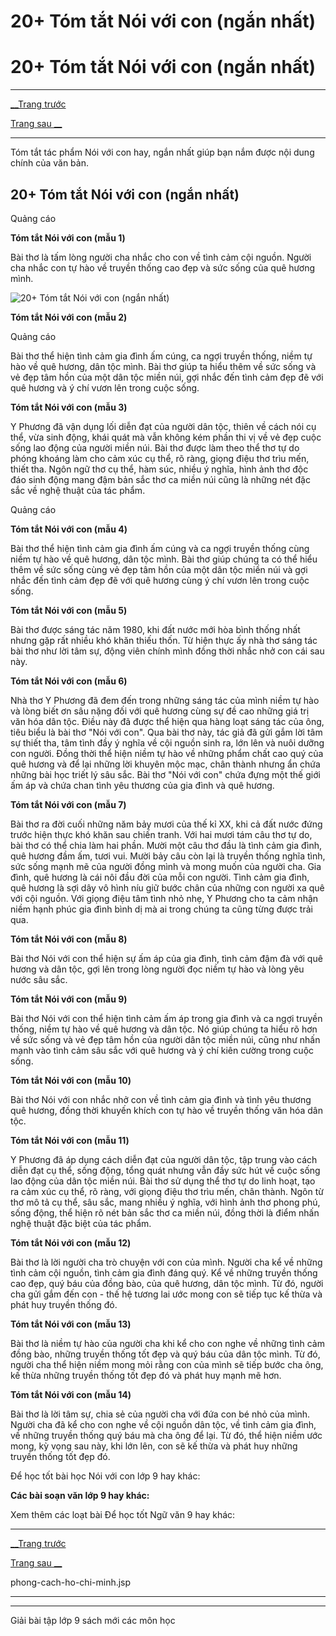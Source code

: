 # 20+ Tóm tắt Nói với con (ngắn nhất)

# 20+ Tóm tắt Nói với con (ngắn nhất)

* * *

[__Trang trước](https://vietjack.com/soan-van-lop-9/noi-voi-con.jsp)

[Trang sau __](https://vietjack.com/soan-van-lop-9/noi-voi-con.jsp)

* * *

Tóm tắt tác phẩm Nói với con hay, ngắn nhất giúp bạn nắm được nội dung chính của văn bản.

## 20+ Tóm tắt Nói với con (ngắn nhất)

Quảng cáo

**Tóm tắt Nói với con (mẫu 1)**

Bài thơ là tấm lòng người cha nhắc cho con về tình cảm cội nguồn. Người cha nhắc con tự hào về truyền thống cao đẹp và sức sống của quê hương mình.

![20+ Tóm tắt Nói với con \(ngắn nhất\)](https://vietjack.com/soan-van-lop-9/images/tom-tat-noi-voi-con.PNG)

**Tóm tắt Nói với con (mẫu 2)**

Quảng cáo

Bài thơ thể hiện tình cảm gia đình ấm cúng, ca ngợi truyền thống, niềm tự hào về quê hương, dân tộc mình. Bài thơ giúp ta hiểu thêm về sức sống và vẻ đẹp tâm hồn của một dân tộc miền núi, gợi nhắc đến tình cảm đẹp đẽ với quê hương và ý chí vươn lên trong cuộc sống.

**Tóm tắt Nói với con (mẫu 3)**

Y Phương đã vận dụng lối diễn đạt của người dân tộc, thiên về cách nói cụ thể, vừa sinh động, khái quát mà vẫn không kém phần thi vị về vẻ đẹp cuộc sống lao động của người miền núi. Bài thơ được làm theo thể thơ tự do phóng khoáng làm cho cảm xúc cụ thể, rõ ràng, giọng điệu thơ trìu mến, thiết tha. Ngôn ngữ thơ cụ thể, hàm súc, nhiều ý nghĩa, hình ảnh thơ độc đáo sinh động mang đậm bản sắc thơ ca miền núi cũng là những nét đặc sắc về nghệ thuật của tác phẩm.

Quảng cáo

**Tóm tắt Nói với con (mẫu 4)**

Bài thơ thể hiện tình cảm gia đình ấm cúng và ca ngợi truyền thống cùng niềm tự hào về quê hương, dân tộc mình. Bài thơ giúp chúng ta có thể hiểu thêm về sức sống cùng vẻ đẹp tâm hồn của một dân tộc miền núi và gợi nhắc đến tình cảm đẹp đẽ với quê hương cùng ý chí vươn lên trong cuộc sống.

**Tóm tắt Nói với con (mẫu 5)**

Bài thơ được sáng tác năm 1980, khi đất nước mới hòa bình thống nhất nhưng gặp rất nhiều khó khăn thiếu thốn. Từ hiện thực ấy nhà thơ sáng tác bài thơ như lời tâm sự, động viên chính mình đồng thời nhắc nhở con cái sau này.

**Tóm tắt Nói với con (mẫu 6)**

Nhà thơ Y Phương đã đem đến trong những sáng tác của mình niềm tự hào và lòng biết ơn sâu nặng đối với quê hương cùng sự đề cao những giá trị văn hóa dân tộc. Điều này đã được thể hiện qua hàng loạt sáng tác của ông, tiêu biểu là bài thơ "Nói với con". Qua bài thơ này, tác giả đã gửi gắm lời tâm sự thiết tha, tâm tình đầy ý nghĩa về cội nguồn sinh ra, lớn lên và nuôi dưỡng con người. Đồng thời thể hiện niềm tự hào về những phẩm chất cao quý của quê hương và để lại những lời khuyên mộc mạc, chân thành nhưng ẩn chứa những bài học triết lý sâu sắc. Bài thơ "Nói với con" chứa đựng một thế giới ấm áp và chứa chan tình yêu thương của gia đình và quê hương. 

**Tóm tắt Nói với con (mẫu 7)**

Bài thơ ra đời cuối những năm bảy mươi của thế kỉ XX, khi cả đất nước đứng trước hiện thực khó khăn sau chiến tranh. Với hai mươi tám câu thơ tự do, bài thơ có thể chia làm hai phần. Mười một câu thơ đầu là tình cảm gia đình, quê hương đầm ấm, tươi vui. Mười bảy câu còn lại là truyền thống nghĩa tình, sức sống mạnh mẽ của người đồng mình và mong muốn của người cha. Gia đình, quê hương là cái nôi đầu đời của mỗi con người. Tình cảm gia đình, quê hương là sợi dây vô hình níu giữ bước chân của những con người xa quê với cội nguồn. Với giọng điệu tâm tình nhỏ nhẹ, Y Phương cho ta cảm nhận niềm hạnh phúc gia đình bình dị mà ai trong chúng ta cũng từng được trải qua.

**Tóm tắt Nói với con (mẫu 8)**

Bài thơ Nói với con thể hiện sự ấm áp của gia đình, tình cảm đậm đà với quê hương và dân tộc, gợi lên trong lòng người đọc niềm tự hào và lòng yêu nước sâu sắc.

**Tóm tắt Nói với con (mẫu 9)**

Bài thơ Nói với con thể hiện tình cảm ấm áp trong gia đình và ca ngợi truyền thống, niềm tự hào về quê hương và dân tộc. Nó giúp chúng ta hiểu rõ hơn về sức sống và vẻ đẹp tâm hồn của người dân tộc miền núi, cũng như nhấn mạnh vào tình cảm sâu sắc với quê hương và ý chí kiên cường trong cuộc sống.

**Tóm tắt Nói với con (mẫu 10)**

Bài thơ Nói với con nhắc nhở con về tình cảm gia đình và tình yêu thương quê hương, đồng thời khuyến khích con tự hào về truyền thống văn hóa dân tộc.

**Tóm tắt Nói với con (mẫu 11)**

Y Phương đã áp dụng cách diễn đạt của người dân tộc, tập trung vào cách diễn đạt cụ thể, sống động, tổng quát nhưng vẫn đầy sức hút về cuộc sống lao động của dân tộc miền núi. Bài thơ sử dụng thể thơ tự do linh hoạt, tạo ra cảm xúc cụ thể, rõ ràng, với giọng điệu thơ trìu mến, chân thành. Ngôn từ thơ mô tả cụ thể, sâu sắc, mang nhiều ý nghĩa, với hình ảnh thơ phong phú, sống động, thể hiện rõ nét bản sắc thơ ca miền núi, đồng thời là điểm nhấn nghệ thuật đặc biệt của tác phẩm.

**Tóm tắt Nói với con (mẫu 12)**

Bài thơ là lời người cha trò chuyện với con của mình. Người cha kể về những tình cảm cội nguồn, tình cảm gia đình đáng quý. Kể về những truyền thống cao đẹp, quý báu của đồng bào, của quê hương, dân tộc mình. Từ đó, người cha gửi gắm đến con - thế hệ tương lai ước mong con sẽ tiếp tục kế thừa và phát huy truyền thống đó.

**Tóm tắt Nói với con (mẫu 13)**

Bài thơ là niềm tự hào của người cha khi kể cho con nghe về những tình cảm đồng bào, những truyền thống tốt đẹp và quý báu của dân tộc mình. Từ đó, người cha thể hiện niềm mong mỏi rằng con của mình sẽ tiếp bước cha ông, kế thừa những truyền thống tốt đẹp đó và phát huy mạnh mẽ hơn.

**Tóm tắt Nói với con (mẫu 14)**

Bài thơ là lời tâm sự, chia sẻ của người cha với đứa con bé nhỏ của mình. Người cha đã kể cho con nghe về cội nguồn dân tộc, về tình cảm gia đình, về những truyền thống quý báu mà cha ông để lại. Từ đó, thể hiện niềm ước mong, kỳ vọng sau này, khi lớn lên, con sẽ kế thừa và phát huy những truyền thống tốt đẹp đó.

Để học tốt bài học Nói với con lớp 9 hay khác:

**Các bài soạn văn lớp 9 hay khác:**

Xem thêm các loạt bài Để học tốt Ngữ văn 9 hay khác:

* * *

[__Trang trước](https://vietjack.com/soan-van-lop-9/noi-voi-con.jsp)

[Trang sau __](https://vietjack.com/soan-van-lop-9/noi-voi-con.jsp)

phong-cach-ho-chi-minh.jsp

* * *

* * *

Giải bài tập lớp 9 sách mới các môn học
